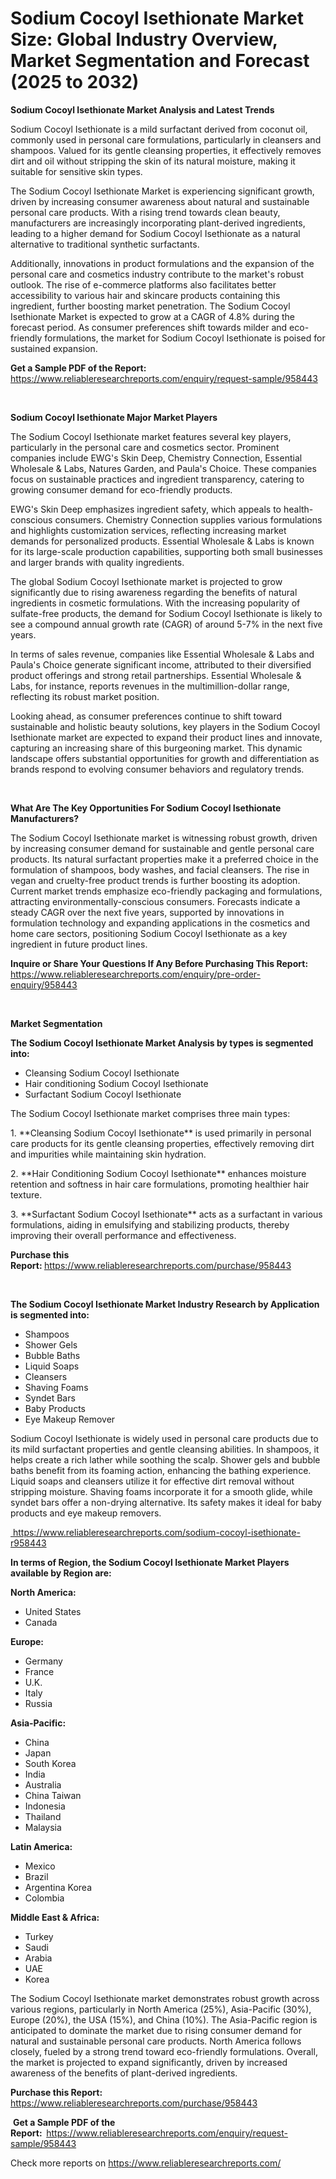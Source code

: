 <p><h1>Sodium Cocoyl Isethionate Market Size: Global Industry Overview, Market Segmentation and Forecast (2025 to 2032)</h1></p><p><strong>Sodium Cocoyl Isethionate Market Analysis and Latest Trends</strong></p>
<p><p>Sodium Cocoyl Isethionate is a mild surfactant derived from coconut oil, commonly used in personal care formulations, particularly in cleansers and shampoos. Valued for its gentle cleansing properties, it effectively removes dirt and oil without stripping the skin of its natural moisture, making it suitable for sensitive skin types. </p><p>The Sodium Cocoyl Isethionate Market is experiencing significant growth, driven by increasing consumer awareness about natural and sustainable personal care products. With a rising trend towards clean beauty, manufacturers are increasingly incorporating plant-derived ingredients, leading to a higher demand for Sodium Cocoyl Isethionate as a natural alternative to traditional synthetic surfactants.</p><p>Additionally, innovations in product formulations and the expansion of the personal care and cosmetics industry contribute to the market's robust outlook. The rise of e-commerce platforms also facilitates better accessibility to various hair and skincare products containing this ingredient, further boosting market penetration. The Sodium Cocoyl Isethionate Market is expected to grow at a CAGR of 4.8% during the forecast period. As consumer preferences shift towards milder and eco-friendly formulations, the market for Sodium Cocoyl Isethionate is poised for sustained expansion.</p></p>
<p><strong>Get a Sample PDF of the Report:&nbsp;</strong> <a href="https://www.reliableresearchreports.com/enquiry/request-sample/958443?utm_campaign=3281&utm_medium=2&utm_source=Github&utm_content=ia&utm_term=07042025&utm_id=sodium-cocoyl-isethionate">https://www.reliableresearchreports.com/enquiry/request-sample/958443</a></p>
<p>&nbsp;</p>
<p><strong>Sodium Cocoyl Isethionate Major Market Players</strong></p>
<p><p>The Sodium Cocoyl Isethionate market features several key players, particularly in the personal care and cosmetics sector. Prominent companies include EWG's Skin Deep, Chemistry Connection, Essential Wholesale & Labs, Natures Garden, and Paula's Choice. These companies focus on sustainable practices and ingredient transparency, catering to growing consumer demand for eco-friendly products.</p><p>EWG's Skin Deep emphasizes ingredient safety, which appeals to health-conscious consumers. Chemistry Connection supplies various formulations and highlights customization services, reflecting increasing market demands for personalized products. Essential Wholesale & Labs is known for its large-scale production capabilities, supporting both small businesses and larger brands with quality ingredients.</p><p>The global Sodium Cocoyl Isethionate market is projected to grow significantly due to rising awareness regarding the benefits of natural ingredients in cosmetic formulations. With the increasing popularity of sulfate-free products, the demand for Sodium Cocoyl Isethionate is likely to see a compound annual growth rate (CAGR) of around 5-7% in the next five years.</p><p>In terms of sales revenue, companies like Essential Wholesale & Labs and Paula's Choice generate significant income, attributed to their diversified product offerings and strong retail partnerships. Essential Wholesale & Labs, for instance, reports revenues in the multimillion-dollar range, reflecting its robust market position.</p><p>Looking ahead, as consumer preferences continue to shift toward sustainable and holistic beauty solutions, key players in the Sodium Cocoyl Isethionate market are expected to expand their product lines and innovate, capturing an increasing share of this burgeoning market. This dynamic landscape offers substantial opportunities for growth and differentiation as brands respond to evolving consumer behaviors and regulatory trends.</p></p>
<p>&nbsp;</p>
<p><strong>What Are The Key Opportunities For Sodium Cocoyl Isethionate Manufacturers?</strong></p>
<p><p>The Sodium Cocoyl Isethionate market is witnessing robust growth, driven by increasing consumer demand for sustainable and gentle personal care products. Its natural surfactant properties make it a preferred choice in the formulation of shampoos, body washes, and facial cleansers. The rise in vegan and cruelty-free product trends is further boosting its adoption. Current market trends emphasize eco-friendly packaging and formulations, attracting environmentally-conscious consumers. Forecasts indicate a steady CAGR over the next five years, supported by innovations in formulation technology and expanding applications in the cosmetics and home care sectors, positioning Sodium Cocoyl Isethionate as a key ingredient in future product lines.</p></p>
<p><strong>Inquire or Share Your Questions If Any Before Purchasing This Report:</strong> <a href="https://www.reliableresearchreports.com/enquiry/pre-order-enquiry/958443?utm_campaign=3281&utm_medium=2&utm_source=Github&utm_content=ia&utm_term=07042025&utm_id=sodium-cocoyl-isethionate">https://www.reliableresearchreports.com/enquiry/pre-order-enquiry/958443</a></p>
<p>&nbsp;</p>
<p><strong>Market Segmentation</strong></p>
<p><strong>The Sodium Cocoyl Isethionate Market Analysis by types is segmented into:</strong></p>
<p><ul><li>Cleansing Sodium Cocoyl Isethionate</li><li>Hair conditioning Sodium Cocoyl Isethionate</li><li>Surfactant Sodium Cocoyl Isethionate</li></ul></p>
<p><p>The Sodium Cocoyl Isethionate market comprises three main types: </p><p>1. **Cleansing Sodium Cocoyl Isethionate** is used primarily in personal care products for its gentle cleansing properties, effectively removing dirt and impurities while maintaining skin hydration.</p><p>2. **Hair Conditioning Sodium Cocoyl Isethionate** enhances moisture retention and softness in hair care formulations, promoting healthier hair texture.</p><p>3. **Surfactant Sodium Cocoyl Isethionate** acts as a surfactant in various formulations, aiding in emulsifying and stabilizing products, thereby improving their overall performance and effectiveness.</p></p>
<p><strong>Purchase this Report:&nbsp;</strong><a href="https://www.reliableresearchreports.com/purchase/958443?utm_campaign=3281&utm_medium=2&utm_source=Github&utm_content=ia&utm_term=07042025&utm_id=sodium-cocoyl-isethionate">https://www.reliableresearchreports.com/purchase/958443</a></p>
<p>&nbsp;</p>
<p><strong>The Sodium Cocoyl Isethionate Market Industry Research by Application is segmented into:</strong></p>
<p><ul><li>Shampoos</li><li>Shower Gels</li><li>Bubble Baths</li><li>Liquid Soaps</li><li>Cleansers</li><li>Shaving Foams</li><li>Syndet Bars</li><li>Baby Products</li><li>Eye Makeup Remover</li></ul></p>
<p><p>Sodium Cocoyl Isethionate is widely used in personal care products due to its mild surfactant properties and gentle cleansing abilities. In shampoos, it helps create a rich lather while soothing the scalp. Shower gels and bubble baths benefit from its foaming action, enhancing the bathing experience. Liquid soaps and cleansers utilize it for effective dirt removal without stripping moisture. Shaving foams incorporate it for a smooth glide, while syndet bars offer a non-drying alternative. Its safety makes it ideal for baby products and eye makeup removers.</p></p>
<p><a href="https://www.reliableresearchreports.com/sodium-cocoyl-isethionate-r958443?utm_campaign=3281&utm_medium=2&utm_source=Github&utm_content=ia&utm_term=07042025&utm_id=sodium-cocoyl-isethionate">&nbsp;https://www.reliableresearchreports.com/sodium-cocoyl-isethionate-r958443</a></p>
<p><strong>In terms of Region, the Sodium Cocoyl Isethionate Market Players available by Region are:</strong></p>
<p>
    <p> <strong> North America: </strong>
        <ul>
            <li>United States</li>
            <li>Canada</li>
        </ul>
        </p> 
    <p> <strong> Europe: </strong>
        <ul>
            <li>Germany</li>
            <li>France</li>
            <li>U.K.</li>
            <li>Italy</li>
            <li>Russia</li>
        </ul>
        </p> 
    <p> <strong> Asia-Pacific: </strong>
        <ul>
            <li>China</li>
            <li>Japan</li>
            <li>South Korea</li>
            <li>India</li>
            <li>Australia</li>
            <li>China Taiwan</li>
            <li>Indonesia</li>
            <li>Thailand</li>
            <li>Malaysia</li>
        </ul>
        </p> 
    <p> <strong> Latin America: </strong>
        <ul>
            <li>Mexico</li>
            <li>Brazil</li>
            <li>Argentina Korea</li>
            <li>Colombia</li>
        </ul>
        </p> 
    <p> <strong> Middle East & Africa: </strong>
        <ul>
            <li>Turkey</li>
            <li>Saudi</li>
            <li>Arabia</li>
            <li>UAE</li>
            <li>Korea</li>
        </ul>
    </p>
    </p>
<p><p>The Sodium Cocoyl Isethionate market demonstrates robust growth across various regions, particularly in North America (25%), Asia-Pacific (30%), Europe (20%), the USA (15%), and China (10%). The Asia-Pacific region is anticipated to dominate the market due to rising consumer demand for natural and sustainable personal care products. North America follows closely, fueled by a strong trend toward eco-friendly formulations. Overall, the market is projected to expand significantly, driven by increased awareness of the benefits of plant-derived ingredients.</p></p>
<p><strong>Purchase this Report: </strong><a href="https://www.reliableresearchreports.com/purchase/958443?utm_campaign=3281&utm_medium=2&utm_source=Github&utm_content=ia&utm_term=07042025&utm_id=sodium-cocoyl-isethionate">https://www.reliableresearchreports.com/purchase/958443</a></p>
<p>&nbsp;<strong>Get a Sample PDF of the Report:&nbsp;&nbsp;</strong><a href="https://www.reliableresearchreports.com/enquiry/request-sample/958443?utm_campaign=3281&utm_medium=2&utm_source=Github&utm_content=ia&utm_term=07042025&utm_id=sodium-cocoyl-isethionate">https://www.reliableresearchreports.com/enquiry/request-sample/958443</a></p>
<p><strong></strong></p>
<p>Check more reports on <a href="https://www.reliableresearchreports.com/?utm_campaign=3281&utm_medium=2&utm_source=Github&utm_content=ia&utm_term=07042025&utm_id=sodium-cocoyl-isethionate">https://www.reliableresearchreports.com/</a></p>